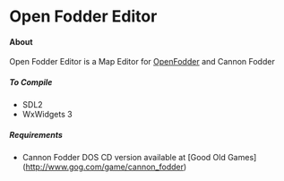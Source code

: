 # Open Fodder Editor

#### About

Open Fodder Editor is a Map Editor for [OpenFodder](https://github.com/segrax/openfodder) and Cannon Fodder

##### To Compile

* SDL2
* WxWidgets 3

##### Requirements

* Cannon Fodder DOS CD version available at [Good Old Games] (http://www.gog.com/game/cannon_fodder)

